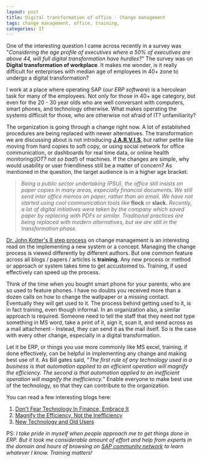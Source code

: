 ```yaml
---
layout: post
title: Digital transformation of office - Change management
tags: change management, office, training,
categories: IT
---
```

One of the interesting question I came across recently in a survey was "*Considering the age profile of executives where a 50% of executives are above 44, will full digital transformation have hurdles?*" The survey was on **Digital transformation of workplace**. It makes me wonder, is it really difficult for enterprises with median age of employees in 40+ zone to undergo a digital transformation?

I work at a place where operating SAP (*our ERP software*) is a herculean task for many of the employees. Not only for those in  40+ age category, but even for the 20 - 30 year olds who are well conversant with computers, smart phones, and technology otherwise. What makes operating the systems difficult for those, who are otherwise not afraid of IT? unfamiliarity?  

The organization is going through a change right now. A lot of established procedures are being replaced with newer alternatives. The transformation we are discussing about is not introducing **[J.A.R.V.I.S][jarvis]**, but rather petite like moving from hard copies to soft copy, or using social network for office communication, or dashboards for real time data, or online health monitoring(*IOT? not so bad!*) of machines. If the changes are simple, why would usability or user friendliness still be a matter of concern? As mentioned in the question, the target audience is in a higher age bracket.

>*Being a public sector undertaking (PSU), the office still insists on paper copies in many areas, especially financial documents. We still send inter office memos on paper, rather than an email. We have not started using cool communication tools like* **flock** *or* **slack.** *Recently, a lot of digital initiatives were taken by the company which saved  paper by replacing with PDFs or similar. Traditional practices are being replaced with modern alternatives, but we are still in the transformation phase.*

[Dr. John Kotter's 8 step process][DrJohnKotter] on change management is an interesting read on the implementing a new system or a concept. Managing the change process is viewed differently by different authors. But one common feature across all blogs / papers / articles is **training.** Any new process or method or approach or system takes time to get accustomed to. Training, if used effectively can speed up the process.

Think of the time when you bought smart phone for your parents, who are so used to feature phones. I have no doubts you received more than a dozen calls on how to change the wallpaper or a missing contact. Eventually they will get used to it. The process behind getting used to it, is in fact training, even though informal. In an organization also, a similar approach is required.  Someone need to tell the staff that they need not type something in MS word, take a print of it, sign it, scan it, and send across as a mail attachment - Instead, they can send it as the mail itself. So is the case with every other change, especially in a digital transformation.

Let it be ERP, or things you use more commonly like MS excel, training, if done effectively, can be helpful in implementing any change and making best use of it. As Bill gates said, "*The first rule of any technology used in a business is that automation applied to an efficient operation will magnify the efficiency. The second is that automation applied to an inefficient operation will magnify the inefficiency.*" Enable everyone to make best use of the technology, so that they can contribute to the organization.

You can read a few interesting blogs here:
1. [Don't Fear Technology In Finance, Embrace It](https://www.forbes.com/sites/jeffthomson/2016/12/06/dont-fear-technology-in-finance-embrace-it/#6b3fe26913a6)
2. [Magnify the Efficiency, Not the Inefficiency](http://ixsupport.intelledox.com/news/16/magnify-the-efficiency-not-the-inefficiency.aspx)
3. [New Technology and Old Users](http://peterwrightsblog.com/the-contrarian-view/new-technology-old-users/)

PS: *I take pride in myself when people approach me to get things done in ERP. But it took me considerable amount of effort and help from experts in the domain and hours of browsing on [SAP community network][SAP] to learn whatever I know. Training matters!*

[SAP]:https://wiki.scn.sap.com/wiki/display/WHP
[jarvis]:http://www.wired.co.uk/article/mark-zuckerberg-jarvis-ai
[DrJohnKotter]:https://www.kotterinternational.com/8-steps-process-for-leading-change/

